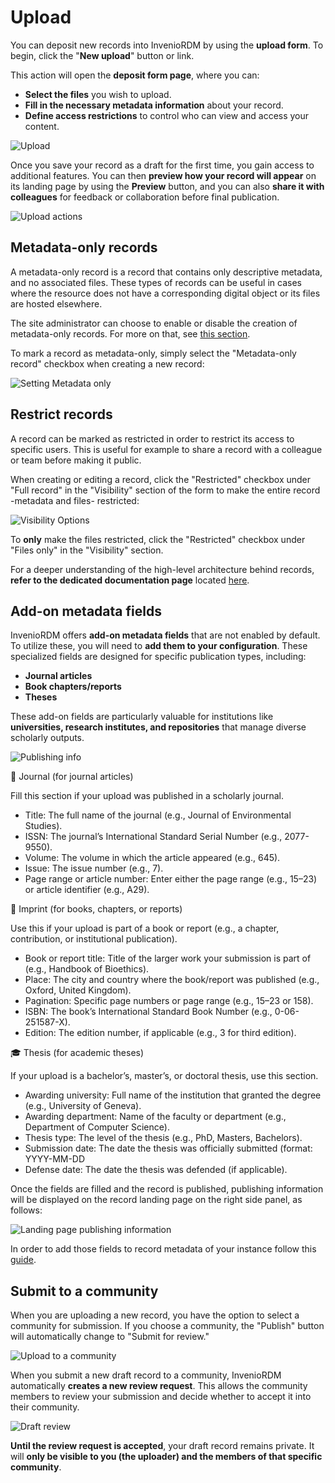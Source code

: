 # Upload

You can deposit new records into InvenioRDM by using the **upload form**. To begin, click the "**New upload**" button or link.

This action will open the **deposit form page**, where you can:

- **Select the files** you wish to upload.
- **Fill in the necessary metadata information** about your record.
- **Define access restrictions** to control who can view and access your content.

![Upload](../imgs/records/deposit.jpg)

Once you save your record as a draft for the first time, you gain access to additional features. You can then **preview how your record will appear** on its landing page by using the **Preview** button, and you can also **share it with colleagues** for feedback or collaboration before final publication.

![Upload actions](../imgs/records/deposit-actions.jpg)

## Metadata-only records

A metadata-only record is a record that contains only descriptive metadata, and no associated files. These types of records can be useful in cases where the resource does not have a corresponding digital object or its files are hosted elsewhere.

The site administrator can choose to enable or disable the creation of metadata-only records. For more on that, see [this section](../../operate/customize/metadata/metadata_only.md).

To mark a record as metadata-only, simply select the "Metadata-only record" checkbox when creating a new record:

![Setting Metadata only](../imgs/records/meta_data_only.png)

## Restrict records

A record can be marked as restricted in order to restrict its access to specific users. This is useful for example to share a record with a colleague or team before making it public.

When creating or editing a record, click the "Restricted" checkbox under "Full record" in the "Visibility" section of the form to make the entire record -metadata and files- restricted:

![Visibility Options](../imgs/records/visibility_options.png)

To **only** make the files restricted, click the "Restricted" checkbox under "Files only" in the "Visibility" section.

For a deeper understanding of the high-level architecture behind records, **refer to the dedicated documentation page** located [here](../../maintenance/architecture/records.md).

## Add-on metadata fields

InvenioRDM offers **add-on metadata fields** that are not enabled by default. To utilize these, you will need to **add them to your configuration**. These specialized fields are designed for specific publication types, including:

- **Journal articles**
- **Book chapters/reports**
- **Theses**

These add-on fields are particularly valuable for institutions like **universities, research institutes, and repositories** that manage diverse scholarly outputs.

![Publishing info](../imgs/records/publishing-info.png)

📰 Journal (for journal articles)

Fill this section if your upload was published in a scholarly journal.

- Title: The full name of the journal (e.g., Journal of Environmental Studies).
- ISSN: The journal’s International Standard Serial Number (e.g., 2077-9550).
- Volume: The volume in which the article appeared (e.g., 645).
- Issue: The issue number (e.g., 7).
- Page range or article number: Enter either the page range (e.g., 15–23) or article identifier (e.g., A29).

📖 Imprint (for books, chapters, or reports)

Use this if your upload is part of a book or report (e.g., a chapter, contribution, or institutional publication).

- Book or report title: Title of the larger work your submission is part of (e.g., Handbook of Bioethics).
- Place: The city and country where the book/report was published (e.g., Oxford, United Kingdom).
- Pagination: Specific page numbers or page range (e.g., 15–23 or 158).
- ISBN: The book’s International Standard Book Number (e.g., 0-06-251587-X).
- Edition: The edition number, if applicable (e.g., 3 for third edition).

🎓 Thesis (for academic theses)

If your upload is a bachelor’s, master’s, or doctoral thesis, use this section.

- Awarding university: Full name of the institution that granted the degree (e.g., University of Geneva).
- Awarding department: Name of the faculty or department (e.g., Department of Computer Science).
- Thesis type: The level of the thesis (e.g., PhD, Masters, Bachelors).
- Submission date: The date the thesis was officially submitted (format: YYYY-MM-DD
- Defense date: The date the thesis was defended (if applicable).

Once the fields are filled and the record is published, publishing information will be displayed on the record landing page on the right side panel, as follows:

![Landing page publishing information](../imgs/records/publishing-info-landing-page.png)

In order to add those fields to record metadata of your instance follow this [guide](../../operate/customize/metadata/custom_fields/publication-information-config.md).

## Submit to a community

When you are uploading a new record, you have the option to select a community for submission. If you choose a community, the "Publish" button will automatically change to "Submit for review."

![Upload to a community](../imgs/records/upload-community.jpg)

When you submit a new draft record to a community, InvenioRDM automatically **creates a new review request**. This allows the community members to review your submission and decide whether to accept it into their community.

![Draft review](../imgs/records/records-review.jpg)

**Until the review request is accepted**, your draft record remains private. It will **only be visible to you (the uploader) and the members of that specific community**.
